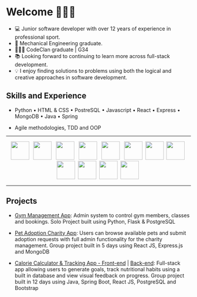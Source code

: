 # Welcome 🙋🏻‍♂️

- 💻 Junior software developer with over 12 years of experience in professional sport.
- 🔩 Mechanical Engineering graduate.
- 👨🏻‍🎓 CodeClan graduate | G34 
- 📚 Looking forward to continuing to learn more across full-stack development.
- 💡 I enjoy finding solutions to problems using both the logical and creative approaches in software development.

  
    
<h2>    
Skills and Experience
</h2>

- Python • HTML & CSS • PostreSQL • Javascript • React • Express • MongoDB • Java • Spring</p></b>
- Agile methodologies, TDD and OOP</p></b>

<hr></hr>
<div align="center">
<span>
  <img src="https://cdn.jsdelivr.net/gh/devicons/devicon/icons/python/python-original-wordmark.svg" height=50px/> &nbsp;
  <img src="https://cdn.jsdelivr.net/gh/devicons/devicon/icons/html5/html5-original-wordmark.svg" height=50px /> &nbsp;
  <img src="https://cdn.jsdelivr.net/gh/devicons/devicon/icons/css3/css3-original-wordmark.svg" height=50px/> &nbsp;
  <img src="https://cdn.jsdelivr.net/gh/devicons/devicon/icons/postgresql/postgresql-original-wordmark.svg" height=50px/> &nbsp;
  <img src="https://cdn.jsdelivr.net/gh/devicons/devicon/icons/flask/flask-original-wordmark.svg" height=50px/> &nbsp;
  <img src="https://cdn.jsdelivr.net/gh/devicons/devicon/icons/javascript/javascript-original.svg" height=50px/>&nbsp;
  <img src="https://cdn.jsdelivr.net/gh/devicons/devicon/icons/express/express-original-wordmark.svg" height=50px/>&nbsp;
  <img src="https://cdn.jsdelivr.net/gh/devicons/devicon/icons/react/react-original-wordmark.svg" height=50px/>&nbsp;
  <img src="https://cdn.jsdelivr.net/gh/devicons/devicon/icons/mongodb/mongodb-original-wordmark.svg" height=50px/>&nbsp;
  <img src="https://cdn.jsdelivr.net/gh/devicons/devicon/icons/java/java-original-wordmark.svg" height=50px/>&nbsp;
  <img src="https://cdn.jsdelivr.net/gh/devicons/devicon/icons/spring/spring-original-wordmark.svg" height=50px/>&nbsp;
  <img src="https://cdn.jsdelivr.net/gh/devicons/devicon/icons/bootstrap/bootstrap-original.svg" height=50px/>&nbsp;
</span>
  </div>
<hr></hr>

## Projects
- [Gym Management App](https://github.com/ljones-11/dfgym_manager): Admin system to control gym members, classes and bookings. Solo Project built using Python, Flask & PostgreSQL  

- [Pet Adoption Charity App](https://github.com/ljones-11/pet-shelter-app): Users can browse available pets and submit adoption requests with full admin functionality for the charity management. Group project built in 5 days using React JS, Express.js and MongoDB

- [Calorie Calculator & Tracking App - Front-end](https://github.com/larrywongkahei/MacrOS) | [Back-end](https://github.com/mwmarszalek/MacrOS_backend): Full-stack app allowing users to generate goals, track nutritional habits using a built in database and view visual feedback on progress. Group project built in 12 days using Java, Spring Boot, React JS, PostgreSQL and Bootstrap

